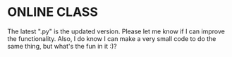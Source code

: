 # ONLINE CLASS

The latest ".py" is the updated version.
Please let me know if I can improve the functionality. Also, I do know I can make a very small code to do the same thing, but what's the fun in it :)?
